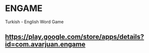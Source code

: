 # ENGAME

Turkish - English Word Game
## https://play.google.com/store/apps/details?id=com.avarjuan.engame
